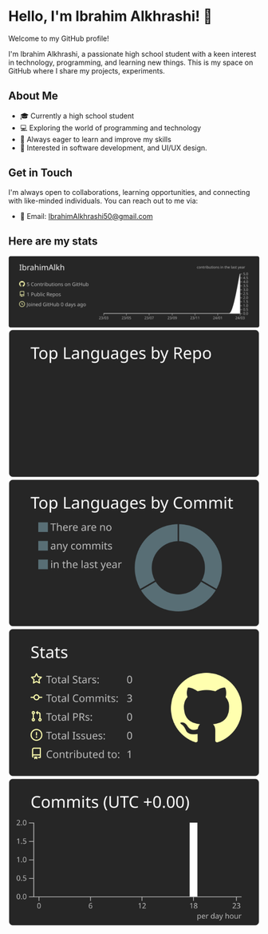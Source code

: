 # Hello, I'm Ibrahim Alkhrashi! 👋

Welcome to my GitHub profile!

I'm Ibrahim Alkhrashi, a passionate high school student with a keen interest in technology, programming, and learning new things. This is my space on GitHub where I share my projects, experiments.
## About Me

- 🎓 Currently a high school student
- 💻 Exploring the world of programming and technology
- 🌱 Always eager to learn and improve my skills
- 🚀 Interested in software development, and UI/UX design.


## Get in Touch

I'm always open to collaborations, learning opportunities, and connecting with like-minded individuals. You can reach out to me via:

- 📧 Email: [IbrahimAlkhrashi50@gmail.com](mailto:IbrahimAlkhrashi50@gmail.com)

## Here are my stats

[![](https://raw.githubusercontent.com/IbrahimAlkh/IbrahimAlkh/master/profile-summary-card-output/apprentice/0-profile-details.svg)](https://github.com/vn7n24fzkq/github-profile-summary-cards)
[![](https://raw.githubusercontent.com/IbrahimAlkh/IbrahimAlkh/master/profile-summary-card-output/apprentice/1-repos-per-language.svg)](https://github.com/vn7n24fzkq/github-profile-summary-cards) [![](https://raw.githubusercontent.com/IbrahimAlkh/IbrahimAlkh/master/profile-summary-card-output/apprentice/2-most-commit-language.svg)](https://github.com/vn7n24fzkq/github-profile-summary-cards)
[![](https://raw.githubusercontent.com/IbrahimAlkh/IbrahimAlkh/master/profile-summary-card-output/apprentice/3-stats.svg)](https://github.com/vn7n24fzkq/github-profile-summary-cards) [![](https://raw.githubusercontent.com/IbrahimAlkh/IbrahimAlkh/master/profile-summary-card-output/apprentice/4-productive-time.svg)](https://github.com/vn7n24fzkq/github-profile-summary-cards)
